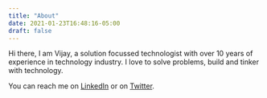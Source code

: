 ```yaml
---
title: "About"
date: 2021-01-23T16:48:16-05:00
draft: false
---
```


Hi there, I am Vijay, a solution focussed technologist with over 10 years of experience in technology industry. I love to solve problems, build and tinker with technology. 

You can reach me on [LinkedIn](https://www.linkedin.com/in/vjkraj/) or on [Twitter](https://twitter.com/vijayr).